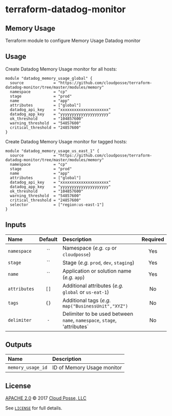 # terraform-datadog-monitor

## Memory Usage

Terraform module to configure Memory Usage Datadog monitor


## Usage

Create Datadog Memory Usage monitor for all hosts:

```hcl
module "datadog_memory_usage_global" {
  source             = "https://github.com/cloudposse/terraform-datadog-monitor/tree/master/modules/memory"
  namespace          = "cp"
  stage              = "prod"
  name               = "app"
  attributes         = ["global"]
  datadog_api_key    = "xxxxxxxxxxxxxxxxxxxxx"
  datadog_app_key    = "yyyyyyyyyyyyyyyyyyyyy"
  ok_threshold       = "104857600"
  warning_threshold  = "54857600"
  critical_threshold = "24857600"
}
```

Create Datadog Memory Usage monitor for tagged hosts:

```hcl
module "datadog_memory_usage_us_east_1" {
  source             = "https://github.com/cloudposse/terraform-datadog-monitor/tree/master/modules/memory"
  namespace          = "cp"
  stage              = "prod"
  name               = "app"
  attributes         = ["global"]
  datadog_api_key    = "xxxxxxxxxxxxxxxxxxxxx"
  datadog_app_key    = "yyyyyyyyyyyyyyyyyyyyy"
  ok_threshold       = "104857600"
  warning_threshold  = "54857600"
  critical_threshold = "24857600"
  selector           = ["region:us-east-1"]
}
```


## Inputs

|  Name                          |  Default                          |  Description                                                                                                                    | Required |
|:-------------------------------|:---------------------------------:|:--------------------------------------------------------------------------------------------------------------------------------|:--------:|
| `namespace`                    | ``                                | Namespace (_e.g._ `cp` or `cloudposse`)                                                                                         | Yes      |
| `stage`                        | ``                                | Stage (_e.g._ `prod`, `dev`, `staging`)                                                                                         | Yes      |
| `name`                         | ``                                | Application or solution name (_e.g._ `app`)                                                                                     | Yes      |
| `attributes`                   | `[]`                              | Additional attributes (_e.g._ `global` or `us-eat-1`)                                                                           | No       |
| `tags`                         | `{}`                              | Additional tags (_e.g._ `map("BusinessUnit","XYZ")`                                                                             | No       |
| `delimiter`                    | `-`                               | Delimiter to be used between `name`, `namespace`, `stage`, 'attributes`                                                         | No       |


## Outputs

| Name                        | Description                             |
|:----------------------------|:----------------------------------------|
| `memory_usage_id`           | ID of Memory Usage monitor              |


## License

[APACHE 2.0](LICENSE) © 2017 [Cloud Posse, LLC](https://cloudposse.com)

See [`LICENSE`](LICENSE) for full details.
